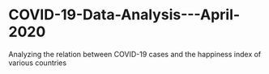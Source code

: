 # COVID-19-Data-Analysis---April-2020
Analyzing the relation between COVID-19 cases and the happiness index of various countries

